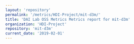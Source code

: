 ```yaml
---
layout: 'repository'
permalink: '/metrics/HDI-Project/mit-d3m/'
title: 'DAI Lab OSS Metrics Metrics report for mit-d3m'
organization: 'HDI-Project'
repository: 'mit-d3m'
current_date: '2019-02-01'
---
```

